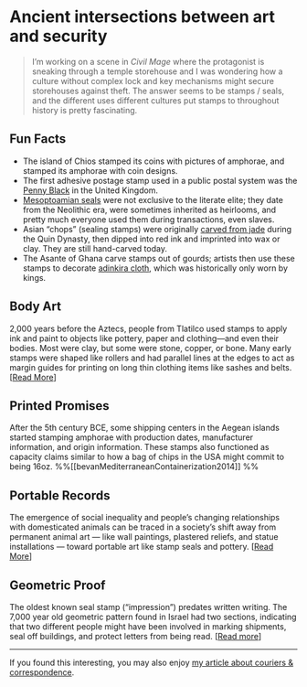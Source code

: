 # Ancient intersections between art and security

> I’m working on a scene in _Civil Mage_ where the protagonist is sneaking through a temple storehouse and I was wondering how a culture without complex lock and key mechanisms might secure storehouses against theft. The answer seems to be stamps / seals, and the different uses different cultures put stamps to throughout history is pretty fascinating. 

## Fun Facts
 
* The island of Chios stamped its coins with pictures of amphorae, and stamped its amphorae with coin designs. 
* The first adhesive postage stamp used in a public postal system was the [Penny Black](https://en.wikipedia.org/wiki/Penny_Black) in the United Kingdom. 
* [Mesoptoamian seals](https://member.worldhistory.org/article/846/cylinder-seals-in-ancient-mesopotamia---their-hist/) were not exclusive to the literate elite; they date from the Neolithic era, were sometimes inherited as heirlooms, and pretty much everyone used them during transactions, even slaves. 
* Asian “chops” (sealing stamps) were originally [carved from jade](https://www.nytimes.com/1985/02/10/travel/chinese-shops-a-signature-in-stone.html) during the Quin Dynasty, then dipped into red ink and imprinted into wax or clay. They are still hand-carved today. 
* The Asante of Ghana carve stamps out of gourds; artists then use these stamps to decorate [adinkira cloth](https://africa.si.edu/exhibits/inscribing/adinkra.html), which was historically only worn by kings. 

## Body Art 

2,000 years before the Aztecs, people from Tlatilco used stamps to apply ink and paint to objects like pottery, paper and clothing—and even their bodies. Most were clay, but some were stone, copper, or bone. Many early stamps were shaped like rollers and had parallel lines at the edges to act as margin guides for printing on long thin clothing items like sashes and belts. [[Read More](https://www.mexicolore.co.uk/aztecs/artefacts/clay-stamps)] 

## Printed Promises

After the 5th century BCE, some shipping centers in the Aegean islands started stamping amphorae with production dates, manufacturer information, and origin information. These stamps also functioned as capacity claims similar to how a bag of chips in the USA might commit to being 16oz. %%[[bevanMediterraneanContainerization2014]] %%

## Portable Records

The emergence of social inequality and people’s changing relationships with domesticated animals can be traced in a society’s shift away from permanent animal art — like wall paintings, plastered reliefs, and statue installations — toward portable art like stamp seals and pottery. [[Read More](https://peoplingthepast.com/2021/04/30/blog-post-25-lindsay-der-on-human-animal-entanglements-in-the-neolithic/)] 

## Geometric Proof

The oldest known seal stamp (“impression”) predates written writing. The 7,000 year old geometric pattern found in Israel had two sections, indicating that two different people might have been involved in marking shipments, seal off buildings, and protect letters from being read. [[Read more](https://www.jpost.com/archaeology/7000-year-old-seals-shed-light-on-business-activities-in-ancient-israel-670633)] 

* * * 

<div class=infobox>If you found this interesting, you may also enjoy <a href=”https://eleanorkonik.com/transporting-information-sending-messages-in-low-tech-societies/”>my article about couriers & correspondence</a>.</div>